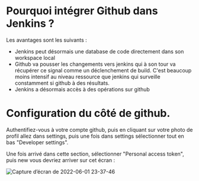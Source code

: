 # Pourquoi intégrer Github dans Jenkins ?

Les avantages sont les suivants : 

* Jenkins peut désormais une database de code directement dans son workspace local
* Github va pousser les changements vers jenkins qui à son tour va récupérer ce signal comme un déclenchement de build. C'est beaucoup moins intensif au niveau ressource que jenkins qui surveille constamment si github à des résultats. 
* Jenkins a désormais accès à des opérations sur github

# Configuration du côté de github.

Authentifiez-vous à votre compte github, puis en cliquant sur votre photo de profil allez dans settings, puis une fois dans settings sélectionner tout en bas "Developer settings".

Une fois arrivé dans cette section, sélectionner "Personal access token", puis new vous devriez arriver sur cet écran : 


![Capture d’écran de 2022-06-01 23-37-46](https://user-images.githubusercontent.com/98811386/171506406-10a3b2b3-13a3-4ee8-b700-0fd3f587e491.png)
